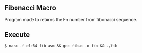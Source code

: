 Fibonacci Macro
---------------

Program made to returns the Fn number from fibonacci sequence.

## Execute

```
$ nasm -f elf64 fib.asm && gcc fib.o -o fib && ./fib
```
